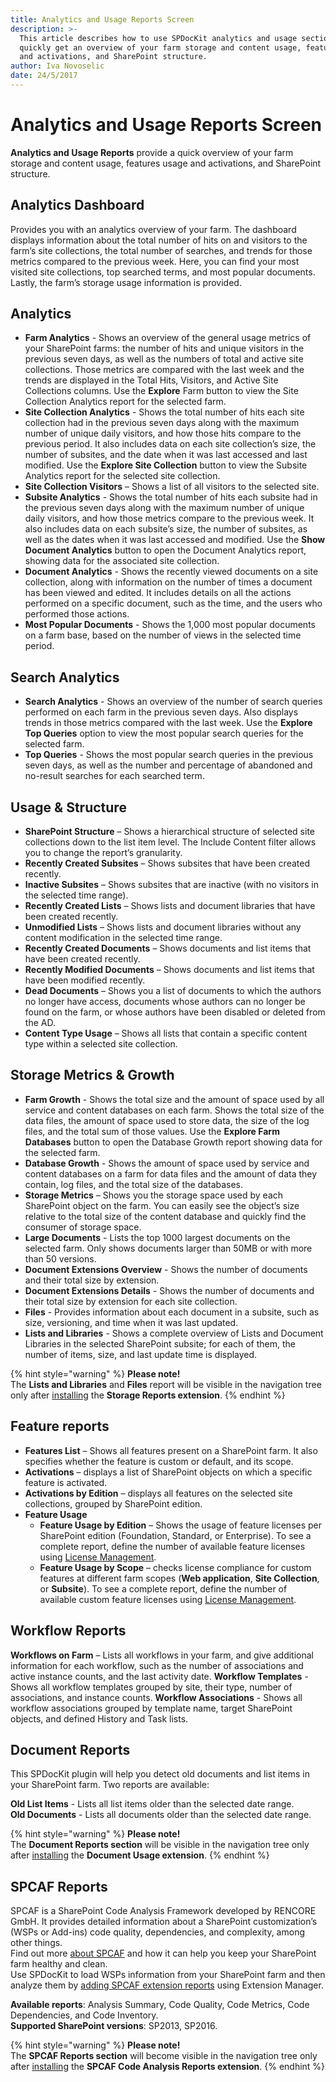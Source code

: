 ```yaml
---
title: Analytics and Usage Reports Screen
description: >-
  This article describes how to use SPDocKit analytics and usage section to
  quickly get an overview of your farm storage and content usage, features usage
  and activations, and SharePoint structure.
author: Iva Novoselic
date: 24/5/2017
---
```


# Analytics and Usage Reports Screen

**Analytics and Usage Reports** provide a quick overview of your farm storage and content usage, features usage and activations, and SharePoint structure.

## **Analytics Dashboard**

Provides you with an analytics overview of your farm. The dashboard displays information about the total number of hits on and visitors to the farm’s site collections, the total number of searches, and trends for those metrics compared to the previous week. Here, you can find your most visited site collections, top searched terms, and most popular documents. Lastly, the farm’s storage usage information is provided.

## Analytics

* **Farm Analytics** - Shows an overview of the general usage metrics of your SharePoint farms: the number of hits and unique visitors in the previous seven days, as well as the numbers of total and active site collections. Those metrics are compared with the last week and the trends are displayed in the Total Hits, Visitors, and Active Site Collections columns. Use the **Explore** Farm button to view the Site Collection Analytics report for the selected farm.
* **Site Collection Analytics** - Shows the total number of hits each site collection had in the previous seven days along with the maximum number of unique daily visitors, and how those hits compare to the previous period. It also includes data on each site collection’s size, the number of subsites, and the date when it was last accessed and last modified. Use the **Explore Site Collection** button to view the Subsite Analytics report for the selected site collection.
* **Site Collection Visitors** – Shows a list of all visitors to the selected site.
* **Subsite Analytics** - Shows the total number of hits each subsite had in the previous seven days along with the maximum number of unique daily visitors, and how those metrics compare to the previous week. It also includes data on each subsite’s size, the number of subsites, as well as the dates when it was last accessed and modified. Use the **Show Document Analytics** button to open the Document Analytics report, showing data for the associated site collection.
* **Document Analytics** - Shows the recently viewed documents on a site collection, along with information on the number of times a document has been viewed and edited. It includes details on all the actions performed on a specific document, such as the time, and the users who performed those actions.
* **Most Popular Documents** - Shows the 1,000 most popular documents on a farm base, based on the number of views in the selected time period.

## Search Analytics

* **Search Analytics** - Shows an overview of the number of search queries performed on each farm in the previous seven days. Also displays trends in those metrics compared with the last week. Use the **Explore Top Queries** option to view the most popular search queries for the selected farm.
* **Top Queries** - Shows the most popular search queries in the previous seven days, as well as the number and percentage of abandoned and no-result searches for each searched term.

## Usage & Structure

* **SharePoint Structure** – Shows a hierarchical structure of selected site collections down to the list item level. The Include Content filter allows you to change the report’s granularity.
* **Recently Created Subsites** – Shows subsites that have been created recently.
* **Inactive Subsites** – Shows subsites that are inactive \(with no visitors in the selected time range\).
* **Recently Created Lists** – Shows lists and document libraries that have been created recently.
* **Unmodified Lists** – Shows lists and document libraries without any content modification in the selected time range.
* **Recently Created Documents** – Shows documents and list items that have been created recently.
* **Recently Modified Documents** – Shows documents and list items that have been modified recently.
* **Dead Documents** – Shows you a list of documents to which the authors no longer have access, documents whose authors can no longer be found on the farm, or whose authors have been disabled or deleted from the AD. 
* **Content Type Usage** – Shows all lists that contain a specific content type within a selected site collection. 

## Storage Metrics & Growth

* **Farm Growth** - Shows the total size and the amount of space used by all service and content databases on each farm. Shows the total size of the data files, the amount of space used to store data, the size of the log files, and the total sum of those values. Use the **Explore Farm Databases** button to open the Database Growth report showing data for the selected farm. 
* **Database Growth** - Shows the amount of space used by service and content databases on a farm for data files and the amount of data they contain, log files, and the total size of the databases.
* **Storage Metrics** – Shows you the storage space used by each SharePoint object on the farm. You can easily see the object’s size relative to the total size of the content database and quickly find the consumer of storage space. 
* **Large Documents** - Lists the top 1000 largest documents on the selected farm. Only shows documents larger than 50MB or with more than 50 versions.
* **Document Extensions Overview** - Shows the number of documents and their total size by extension.
* **Document Extensions Details** - Shows the number of documents and their total size by extension for each site collection. 
* **Files** - Provides information about each document in a subsite, such as size, versioning, and time when it was last updated. 
* **Lists and Libraries** - Shows a complete overview of Lists and Document Libraries in the selected SharePoint subsite; for each of them, the number of items, size, and last update time is displayed.

{% hint style="warning" %}
**Please note!**  
The **Lists and Libraries** and **Files** report will be visible in the navigation tree only after [installing](../../configure-and-extend-spdockit/extend-spdockit/install-spdockit-extensions.md) the **Storage Reports extension**.
{% endhint %}

## Feature reports

* **Features List** – Shows all features present on a SharePoint farm. It also specifies whether the feature is custom or default, and its scope. 
* **Activations** – displays a list of SharePoint objects on which a specific feature is activated.
* **Activations by Edition** – displays all features on the selected site collections, grouped by SharePoint edition.
* **Feature Usage**
  * **Feature Usage by Edition** – Shows the usage of feature licenses per SharePoint edition \(Foundation, Standard, or Enterprise\). To see a complete report, define the number of available feature licenses using [License Management](../../configure-and-extend-spdockit/license-management.md).
  * **Feature Usage by Scope** – checks license compliance for custom features at different farm scopes \(**Web application**, **Site Collection**, or **Subsite**\). To see a complete report, define the number of available custom feature licenses using [License Management](../../configure-and-extend-spdockit/license-management.md).

## Workflow Reports

**Workflows on Farm** – Lists all workflows in your farm, and give additional information for each workflow, such as the number of associations and active instance counts, and the last activity date.
**Workflow Templates** - Shows all workflow templates grouped by site, their type, number of associations, and instance counts.
**Workflow Associations** - Shows all workflow associations grouped by template name, target SharePoint objects, and defined History and Task lists.

## Document Reports

This SPDocKit plugin will help you detect old documents and list items in your SharePoint farm. Two reports are available:

**Old List Items** - Lists all list items older than the selected date range.  
**Old Documents** - Lists all documents older than the selected date range.

{% hint style="warning" %}
**Please note!**  
The **Document Reports section** will be visible in the navigation tree only after [installing](../../configure-and-extend-spdockit/extend-spdockit/install-spdockit-extensions.md) the **Document Usage extension**.
{% endhint %}

## SPCAF Reports

SPCAF is a SharePoint Code Analysis Framework developed by RENCORE GmbH. It provides detailed information about a SharePoint customization’s \(WSPs or Add-ins\) code quality, dependencies, and complexity, among other things.  
Find out more [about SPCAF](https://www.spcaf.com/) and how it can help you keep your SharePoint farm healthy and clean.  
Use SPDocKit to load WSPs information from your SharePoint farm and then analyze them by [adding SPCAF extension reports](../../configure-and-extend-spdockit/extend-spdockit/install-spdockit-extensions.md) using Extension Manager.

**Available reports**: Analysis Summary, Code Quality, Code Metrics, Code Dependencies, and Code Inventory.  
**Supported SharePoint versions**: SP2013, SP2016.

{% hint style="warning" %}
**Please note!**  
The **SPCAF Reports section** will become visible in the navigation tree only after [installing](../../configure-and-extend-spdockit/extend-spdockit/install-spdockit-extensions.md) the **SPCAF Code Analysis Reports extension**.
{% endhint %}

